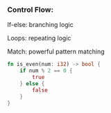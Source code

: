 ### Control Flow:

If-else: branching logic

Loops: repeating logic

Match: powerful pattern matching

```rust
fn is_even(num: i32) -> bool {
    if num % 2 == 0 {
        true
    } else {
        false
    }
}

```
